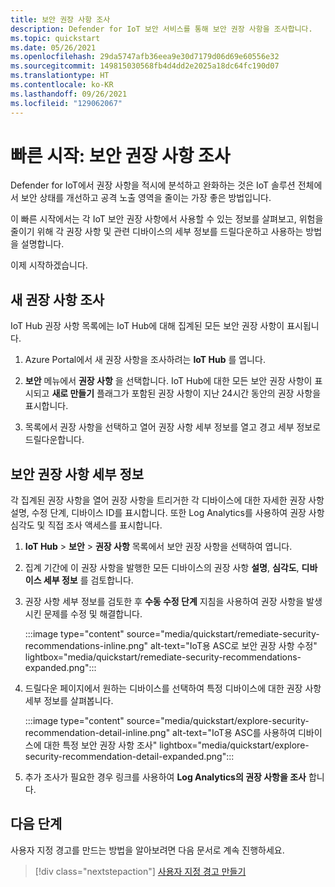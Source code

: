 ```yaml
---
title: 보안 권장 사항 조사
description: Defender for IoT 보안 서비스를 통해 보안 권장 사항을 조사합니다.
ms.topic: quickstart
ms.date: 05/26/2021
ms.openlocfilehash: 29da5747afb36eea9e30d7179d06d69e60556e32
ms.sourcegitcommit: 149815030568fb4d4dd2e2025a18dc64fc190d07
ms.translationtype: HT
ms.contentlocale: ko-KR
ms.lasthandoff: 09/26/2021
ms.locfileid: "129062067"
---
```

# <a name="quickstart-investigate-security-recommendations"></a>빠른 시작: 보안 권장 사항 조사

Defender for IoT에서 권장 사항을 적시에 분석하고 완화하는 것은 IoT 솔루션 전체에서 보안 상태를 개선하고 공격 노출 영역을 줄이는 가장 좋은 방법입니다.

이 빠른 시작에서는 각 IoT 보안 권장 사항에서 사용할 수 있는 정보를 살펴보고, 위험을 줄이기 위해 각 권장 사항 및 관련 디바이스의 세부 정보를 드릴다운하고 사용하는 방법을 설명합니다.

이제 시작하겠습니다.

## <a name="investigate-new-recommendations"></a>새 권장 사항 조사

IoT Hub 권장 사항 목록에는 IoT Hub에 대해 집계된 모든 보안 권장 사항이 표시됩니다.

1. Azure Portal에서 새 권장 사항을 조사하려는 **IoT Hub** 를 엽니다.

1. **보안** 메뉴에서 **권장 사항** 을 선택합니다. IoT Hub에 대한 모든 보안 권장 사항이 표시되고 **새로 만들기** 플래그가 포함된 권장 사항이 지난 24시간 동안의 권장 사항을 표시합니다.

1. 목록에서 권장 사항을 선택하고 열어 권장 사항 세부 정보를 열고 경고 세부 정보로 드릴다운합니다.

## <a name="security-recommendation-details"></a>보안 권장 사항 세부 정보

각 집계된 권장 사항을 열어 권장 사항을 트리거한 각 디바이스에 대한 자세한 권장 사항 설명, 수정 단계, 디바이스 ID를 표시합니다. 또한 Log Analytics를 사용하여 권장 사항 심각도 및 직접 조사 액세스를 표시합니다.

1. **IoT Hub** > **보안** > **권장 사항** 목록에서 보안 권장 사항을 선택하여 엽니다.

1. 집계 기간에 이 권장 사항을 발행한 모든 디바이스의 권장 사항 **설명**, **심각도**, **디바이스 세부 정보** 를 검토합니다.

1. 권장 사항 세부 정보를 검토한 후 **수동 수정 단계** 지침을 사용하여 권장 사항을 발생시킨 문제를 수정 및 해결합니다.

    :::image type="content" source="media/quickstart/remediate-security-recommendations-inline.png" alt-text="IoT용 ASC로 보안 권장 사항 수정" lightbox="media/quickstart/remediate-security-recommendations-expanded.png":::

1. 드릴다운 페이지에서 원하는 디바이스를 선택하여 특정 디바이스에 대한 권장 사항 세부 정보를 살펴봅니다.

    :::image type="content" source="media/quickstart/explore-security-recommendation-detail-inline.png" alt-text="IoT용 ASC를 사용하여 디바이스에 대한 특정 보안 권장 사항 조사" lightbox="media/quickstart/explore-security-recommendation-detail-expanded.png":::

1. 추가 조사가 필요한 경우 링크를 사용하여 **Log Analytics의 권장 사항을 조사** 합니다. 

## <a name="next-steps"></a>다음 단계

사용자 지정 경고를 만드는 방법을 알아보려면 다음 문서로 계속 진행하세요.

> [!div class="nextstepaction"]
> [사용자 지정 경고 만들기](quickstart-create-custom-alerts.md)

